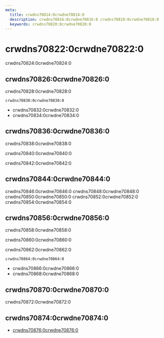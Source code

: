 ```yaml
---
meta:
  title: crwdns70814:0crwdne70814:0
  description: crwdns70816:0crwdne70816:0 crwdns70818:0crwdne70818:0
  keywords: crwdns70820:0crwdne70820:0
---
```


# crwdns70822:0crwdne70822:0
crwdns70824:0crwdne70824:0

<entry-ad />

## crwdns70826:0crwdne70826:0
crwdns70828:0crwdne70828:0

`crwdns70830:0crwdne70830:0`
- crwdns70832:0crwdne70832:0
- crwdns70834:0crwdne70834:0


## crwdns70836:0crwdne70836:0
crwdns70838:0crwdne70838:0

  crwdns70840:0crwdne70840:0

  crwdns70842:0crwdne70842:0

## crwdns70844:0crwdne70844:0
crwdns70846:0crwdne70846:0
<alert type="success">crwdns70848:0crwdne70848:0</alert>
<alert type="info">crwdns70850:0crwdne70850:0</alert>
<alert type="warning">crwdns70852:0crwdne70852:0</alert>
<alert type="error">crwdns70854:0crwdne70854:0</alert>

## crwdns70856:0crwdne70856:0
crwdns70858:0crwdne70858:0

  crwdns70860:0crwdne70860:0

  crwdns70862:0crwdne70862:0

  `crwdns70864:0crwdne70864:0`
  - crwdns70866:0crwdne70866:0
  - crwdns70868:0crwdne70868:0

## crwdns70870:0crwdne70870:0
crwdns70872:0crwdne70872:0

## crwdns70874:0crwdne70874:0
  - [crwdns70876:0crwdne70876:0]()

<doc-footer />
